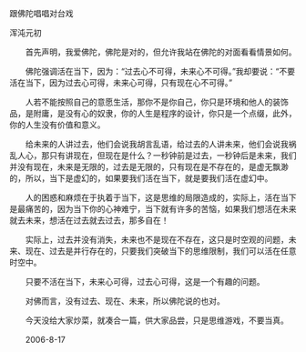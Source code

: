 跟佛陀唱唱对台戏

浑沌元初


　　首先声明，我爱佛陀，佛陀是对的，但允许我站在佛陀的对面看看情景如何。

　　佛陀强调活在当下，因为：“过去心不可得，未来心不可得。”我却要说：“不要活在当下，因为过去心可得，未来心可得，只有现在心不可得。”

　　人若不能按照自己的意愿生活，那你不是你自己，你只是环境和他人的装饰品，是附庸，是没有心的奴隶，你的人生是程序的设计，你只是一个点缀，此外，你的人生没有价值和意义。

　　给未来的人讲过去，他们会说我胡言乱语，给过去的人讲未来，他们会说我祸乱人心，那只有讲现在，但现在是什么？一秒钟前是过去，一秒钟后是未来，我们并没有现在，未来是无限的，过去是无限的，只有现在是不存在的，是虚无飘渺的，所以，当下是虚幻的，如果要我们活在当下，就是要我们活在虚幻中。

　　人的困惑和麻烦在于执着于当下，这是思维的局限造成的，实际上，活在当下是最痛苦的，因为当下你的心神难宁，当下就有许多的苦恼，如果我们想活在未来就去未来，想活在过去就去过去，那多自在！

　　实际上，过去并没有消失，未来也不是现在不存在，这只是时空观的问题，未来、现在、过去是并行存在的，只要我们突破当下的思维限制，我们可以活在任意时空中。

　　只要不活在当下，未来心可得，过去心可得，这是一个有趣的问题。

　　对佛而言，没有过去、现在、未来，所以佛陀说的也对。

　　今天没给大家炒菜，就凑合一篇，供大家品尝，只是思维游戏，不要当真。

　　2006-8-17



